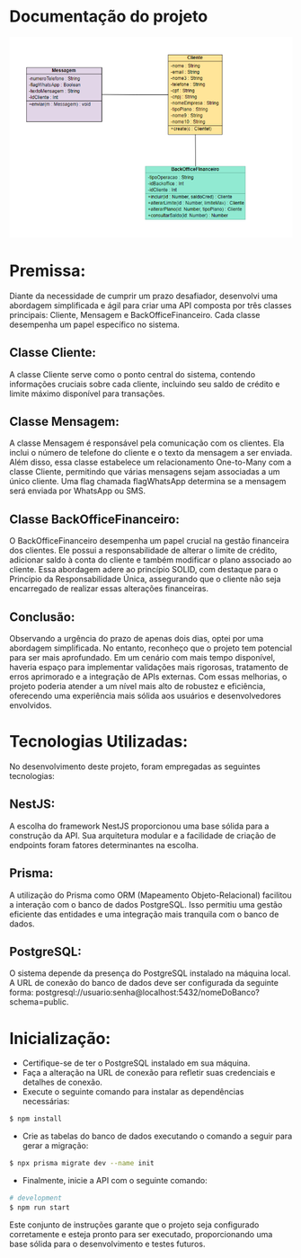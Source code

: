 
# Documentação do projeto

<img src="./src/img/teste.png">

# Premissa:
Diante da necessidade de cumprir um prazo desafiador, desenvolvi uma abordagem simplificada e ágil para criar uma API composta por três classes principais: Cliente, Mensagem e BackOfficeFinanceiro. Cada classe desempenha um papel específico no sistema.

## Classe Cliente:
A classe Cliente serve como o ponto central do sistema, contendo informações cruciais sobre cada cliente, incluindo seu saldo de crédito e limite máximo disponível para transações.

## Classe Mensagem:
A classe Mensagem é responsável pela comunicação com os clientes. Ela inclui o número de telefone do cliente e o texto da mensagem a ser enviada. Além disso, essa classe estabelece um relacionamento One-to-Many com a classe Cliente, permitindo que várias mensagens sejam associadas a um único cliente. Uma flag chamada flagWhatsApp determina se a mensagem será enviada por WhatsApp ou SMS.

## Classe BackOfficeFinanceiro:
O BackOfficeFinanceiro desempenha um papel crucial na gestão financeira dos clientes. Ele possui a responsabilidade de alterar o limite de crédito, adicionar saldo à conta do cliente e também modificar o plano associado ao cliente. Essa abordagem adere ao princípio SOLID, com destaque para o Princípio da Responsabilidade Única, assegurando que o cliente não seja encarregado de realizar essas alterações financeiras.

## Conclusão:
Observando a urgência do prazo de apenas dois dias, optei por uma abordagem simplificada. No entanto, reconheço que o projeto tem potencial para ser mais aprofundado. Em um cenário com mais tempo disponível, haveria espaço para implementar validações mais rigorosas, tratamento de erros aprimorado e a integração de APIs externas. Com essas melhorias, o projeto poderia atender a um nível mais alto de robustez e eficiência, oferecendo uma experiência mais sólida aos usuários e desenvolvedores envolvidos.


# Tecnologias Utilizadas:
No desenvolvimento deste projeto, foram empregadas as seguintes tecnologias:

## NestJS:
 A escolha do framework NestJS proporcionou uma base sólida para a construção da API. Sua arquitetura modular e a facilidade de criação de endpoints foram fatores determinantes na escolha.

## Prisma:
A utilização do Prisma como ORM (Mapeamento Objeto-Relacional) facilitou a interação com o banco de dados PostgreSQL. Isso permitiu uma gestão eficiente das entidades e uma integração mais tranquila com o banco de dados.

## PostgreSQL:
O sistema depende da presença do PostgreSQL instalado na máquina local. A URL de conexão do banco de dados deve ser configurada da seguinte forma: postgresql://usuario:senha@localhost:5432/nomeDoBanco?schema=public.

# Inicialização:

- Certifique-se de ter o PostgreSQL instalado em sua máquina.
- Faça a alteração na URL de conexão para refletir suas credenciais e detalhes de conexão.
- Execute o seguinte comando para instalar as dependências necessárias:

```bash
$ npm install
```
- Crie as tabelas do banco de dados executando o comando a seguir para gerar a migração:
```bash
$ npx prisma migrate dev --name init
```
- Finalmente, inicie a API com o seguinte comando:
```bash
# development
$ npm run start
```

Este conjunto de instruções garante que o projeto seja configurado corretamente e esteja pronto para ser executado, proporcionando uma base sólida para o desenvolvimento e testes futuros.


